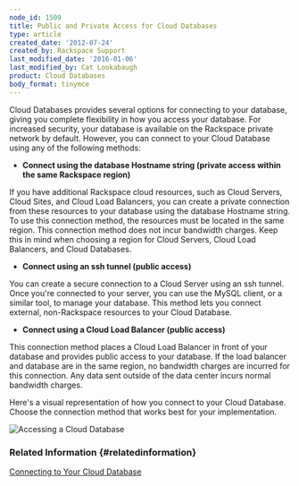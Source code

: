 ```yaml
---
node_id: 1509
title: Public and Private Access for Cloud Databases
type: article
created_date: '2012-07-24'
created_by: Rackspace Support
last_modified_date: '2016-01-06'
last_modified_by: Cat Lookabaugh
product: Cloud Databases
body_format: tinymce
---
```


Cloud Databases provides several options for connecting to your
database, giving you complete flexibility in how you access your
database. For increased security, your database is available on the
Rackspace private network by default. However, you can connect to your
Cloud Database using any of the following methods:

-   **Connect using the database Hostname string (private access within
    the same Rackspace region)**

If you have additional Rackspace cloud resources, such as Cloud Servers,
Cloud Sites, and Cloud Load Balancers, you can create a private
connection from these resources to your database using the database
Hostname string. To use this connection method, the resources must be
located in the same region. This connection method does not incur
bandwidth charges. Keep this in mind when choosing a region for Cloud
Servers, Cloud Load Balancers, and Cloud Databases.

-   **Connect using an ssh tunnel (public access)**

You can create a secure connection to a Cloud Server using an ssh
tunnel. Once you're connected to your server, you can use the MySQL
client, or a similar tool, to manage your database. This method lets you
connect external, non-Rackspace resources to your Cloud Database.

-   **Connect using a Cloud Load Balancer (public access)**

This connection method places a Cloud Load Balancer in front of your
database and provides public access to your database. If the load
balancer and database are in the same region, no bandwidth charges are
incurred for this connection. Any data sent outside of the data center
incurs normal bandwidth charges.

Here's a visual representation of how you connect to your Cloud
Database. Choose the connection method that works best for your
implementation.

![Accessing a Cloud
Database](http://c691244.r44.cf2.rackcdn.com/cloud-databases-network-illustration-rev2.png)

### Related Information {#relatedinformation}

[Connecting to Your Cloud
Database](/howto/connect-to-a-cloud-databases-instance "Connecting to Your Cloud Database")

